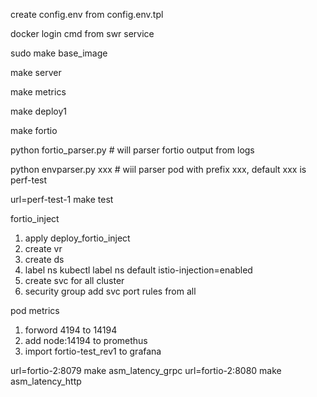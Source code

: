 create config.env from config.env.tpl


docker login cmd from swr service


sudo make base_image

make server

make metrics

make deploy1

make fortio

python fortio_parser.py  # will parser fortio output from logs

python envparser.py xxx  # wiil parser pod with prefix xxx, default xxx is perf-test


url=perf-test-1 make test



fortio_inject 
  1. apply deploy_fortio_inject
  2. create vr
  3. create ds
  4. label ns kubectl label ns default istio-injection=enabled
  5. create svc for all cluster
  6. security group add svc port rules from all


pod metrics
  1. forword 4194 to 14194
  2. add node:14194 to promethus
  3. import fortio-test_rev1 to grafana

url=fortio-2:8079 make asm_latency_grpc
url=fortio-2:8080 make asm_latency_http

